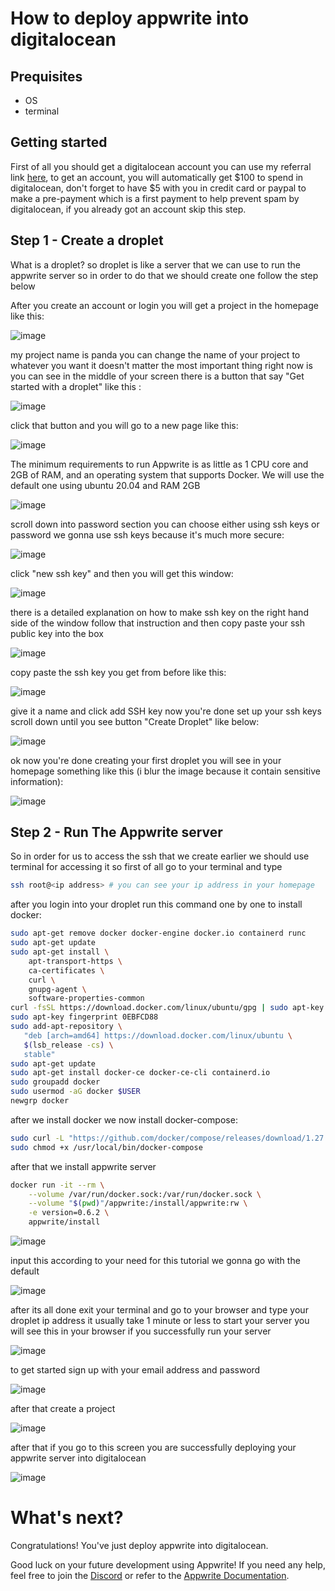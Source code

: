 # How to deploy appwrite into digitalocean

## Prequisites

- OS 
- terminal 

## Getting started

First of all you should get a digitalocean account you can use my referral link [here](https://m.do.co/c/35524e9707b0), to get an account, you will
automatically get $100 to spend in digitalocean, don't forget to have $5 with you in credit card or paypal to make 
a pre-payment which is a first payment to help prevent spam by digitalocean, if you already got an account skip this step.

## Step 1 - Create a droplet

What is a droplet? so droplet is like a server that we can use to run the appwrite server so in order to do that we should create one
follow the step below

After you create an account or login you will get a project in the homepage like this:

![image](https://imgur.com/download/ZQ2FUjX)

my project name is panda you can change the name of your project to whatever you want it doesn't matter
the most important thing right now is you can see in the middle of your screen there is a button that say "Get started with a droplet"
like this :

![image](https://imgur.com/download/f9DsKAw)

click that button and you will go to a new page like this:

![image](https://imgur.com/download/XVRkq8C)

The minimum requirements to run Appwrite is as little as 1 CPU core and 2GB of RAM, and an operating system that supports Docker.
 We will use the default one using ubuntu 20.04 and RAM 2GB

 ![image](https://imgur.com/download/4bqbGYg)
 
 scroll down into password section you can choose either using ssh keys or password we gonna use ssh keys because it's much more secure:

![image](https://imgur.com/download/IpDbMmJ)

click "new ssh key" and then you will get this window:

![image](https://imgur.com/download/cUNWz5w)

there is a detailed explanation on how to make ssh key on the right hand side of the window follow that instruction and then copy paste
your ssh public key into the box

![image](https://imgur.com/download/qbMltoP)

copy paste the ssh key you get from before like this:

![image](https://imgur.com/download/Mpl0SfK)

give it a name and click add SSH key now you're done set up your ssh keys scroll down until you see button "Create Droplet" like below:

![image](https://imgur.com/download/FWVwhGH)

ok now you're done creating your first droplet you will see in your homepage something like this (i blur the image because it contain sensitive information):

![image](https://imgur.com/download/b9Sr9mz)

## Step 2 - Run The Appwrite server

So in order for us to access the ssh that we create earlier we should use terminal for accessing it so first of all go to your terminal and type

```bash
ssh root@<ip address> # you can see your ip address in your homepage
```

after you login into your droplet run this command one by one to install docker:

```bash
sudo apt-get remove docker docker-engine docker.io containerd runc
sudo apt-get update
sudo apt-get install \
    apt-transport-https \
    ca-certificates \
    curl \
    gnupg-agent \
    software-properties-common
curl -fsSL https://download.docker.com/linux/ubuntu/gpg | sudo apt-key add -
sudo apt-key fingerprint 0EBFCD88
sudo add-apt-repository \
   "deb [arch=amd64] https://download.docker.com/linux/ubuntu \
   $(lsb_release -cs) \
   stable"
sudo apt-get update
sudo apt-get install docker-ce docker-ce-cli containerd.io
sudo groupadd docker
sudo usermod -aG docker $USER
newgrp docker 
```
after we install docker we now install docker-compose:

```bash
sudo curl -L "https://github.com/docker/compose/releases/download/1.27.4/docker-compose-$(uname -s)-$(uname -m)" -o /usr/local/bin/docker-compose
sudo chmod +x /usr/local/bin/docker-compose
```

after that we install appwrite server

```bash
docker run -it --rm \
    --volume /var/run/docker.sock:/var/run/docker.sock \
    --volume "$(pwd)"/appwrite:/install/appwrite:rw \
    -e version=0.6.2 \
    appwrite/install
```
![image](https://imgur.com/download/l7R5FZf)

input this according to your need for this tutorial we gonna go with the default

![image](https://imgur.com/download/ecCZ1O5)

after its all done exit your terminal and go to your browser and type your droplet ip address it usually take 1 minute or 
less to start your server you will see this in your browser if you successfully run your server

![image](https://imgur.com/download/OTKn3p8)

to get started sign up with your email address and password

![image](https://imgur.com//download/Wva5tOi)

after that create a project

![image](https://imgur.com/download/6LKlQoP)

after that if you go to this screen you are successfully deploying your appwrite server into digitalocean

![image](https://imgur.com/download/gaoBGGg)

# What's next?
Congratulations! You've just deploy appwrite into digitalocean.

Good luck on your future development using Appwrite! If you need any help, feel free to join the [Discord](https://appwrite.io/discord) or refer to the [Appwrite Documentation](https://appwrite.io/docs). 


